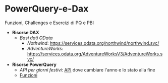 # PowerQuery-e-Dax
Funzioni, Challenges e Esercizi di PQ e PBI


- **Risorse DAX**
  - *Basi dati OData*
    - *Nothwind*: https://services.odata.org/northwind/northwind.svc/
    - *AdventureWorks*: https://services.odata.org/AdventureWorksV3/AdventureWorks.svc/
- **Risorse PowerQuery**
  - *API per giorni festivi*: [API](https://date.nager.at/api/v3/publicholidays/2025/IT) dove cambiare l'anno e lo stato alla fine
  - [Funzioni](./Funzioni/README.md)
